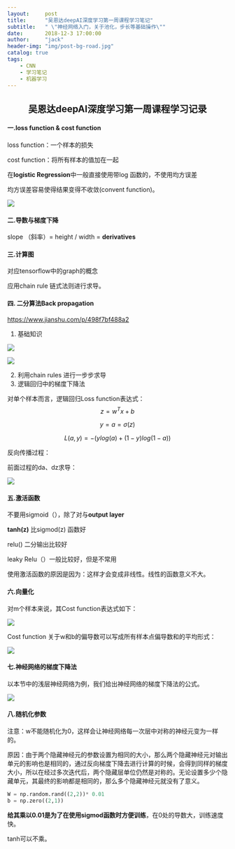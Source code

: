 ```yaml
---
layout:     post
title:      "吴恩达deepAI深度学习第一周课程学习笔记"
subtitle:   " \"神经网络入门，关于池化，步长等基础操作\""
date:       2018-12-3 17:00:00
author:     "jack"
header-img: "img/post-bg-road.jpg"
catalog: true
tags:
    - CNN
    - 学习笔记
    - 机器学习
---
```






## <center>吴恩达deepAI深度学习第一周课程学习记录

#### 一.loss function & cost function 

loss function：一个样本的损失

cost function：将所有样本的值加在一起

在**logistic Regression**中一般直接使用带log 函数的，不使用均方误差

均方误差容易使得结果变得不收敛(convent function)。

![](http://jackyanghc-picture.oss-cn-beijing.aliyuncs.com/007bgNxTly1g16rutewpbj316n05jmxy.jpg%29)

#### 二.导数与梯度下降

slope （斜率）= height / width  =  **derivatives**

#### 三.计算图

对应tensorflow中的graph的概念

应用chain rule 链式法则进行求导。

#### 四. 二分算法Back propagation

https://www.jianshu.com/p/498f7bf488a2

1. 基础知识

![](http://jackyanghc-picture.oss-cn-beijing.aliyuncs.com/007bgNxTly1g16ptu86yoj315q0c2gm9.jpg%29)

![](http://jackyanghc-picture.oss-cn-beijing.aliyuncs.com/007bgNxTly1g16pu8c8jxj30y605t3yt.jpg%29)

2. 利用chain rules 进行一步步求导
3. 逻辑回归中的梯度下降法

对单个样本而言，逻辑回归Loss function表达式：
$$
z=w^Tx+b
$$

$$
y=a=σ(z)
$$

$$
L(a,y)=−(ylog(a)+(1−y)log(1−a))
$$

反向传播过程：


前面过程的da、dz求导：

![](http://jackyanghc-picture.oss-cn-beijing.aliyuncs.com/007bgNxTly1g16qat0iblj31c40r1myu.jpg%29)

#### 五.激活函数

不要用sigmoid（），除了对与**output layer**

**tanh(z)** 比sigmod(z) 函数好

relu() 二分输出比较好

leaky Relu（）一般比较好，但是不常用

使用激活函数的原因是因为：这样才会变成非线性。线性的函数意义不大。



#### 六.向量化

对m个样本来说，其Cost function表达式如下：

![](http://jackyanghc-picture.oss-cn-beijing.aliyuncs.com/007bgNxTly1g16qcju7bej319u076dge.jpg%29)

Cost function 关于w和b的偏导数可以写成所有样本点偏导数和的平均形式：

![](http://jackyanghc-picture.oss-cn-beijing.aliyuncs.com/007bgNxTly1g16qcv3rlgj311o07at8y.jpg%29)

#### 七.神经网络的梯度下降法

 以本节中的浅层神经网络为例，我们给出神经网络的梯度下降法的公式。

![](http://jackyanghc-picture.oss-cn-beijing.aliyuncs.com/007bgNxTly1g16qg4rywjj31700j6ae2.jpg%29)

#### 八.随机化参数

注意：w不能随机化为0，这样会让神经网络每一次层中对称的神经元变为一样的。

原因：由于两个隐藏神经元的参数设置为相同的大小，那么两个隐藏神经元对输出单元的影响也是相同的，通过反向梯度下降去进行计算的时候，会得到同样的梯度大小，所以在经过多次迭代后，两个隐藏层单位仍然是对称的。无论设置多少个隐藏单元，其最终的影响都是相同的，那么多个隐藏神经元就没有了意义。

```python
W = np.random.rand((2,2))* 0.01
b = np.zero((2,1))
```

**给其乘以0.01是为了在使用sigmod函数时方便训练**，在0处的导数大，训练速度快。

tanh可以不乘。

